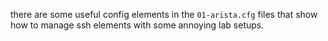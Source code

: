 there are some useful config elements in the `01-arista.cfg` files that show how
to manage ssh elements with some annoying lab setups.
